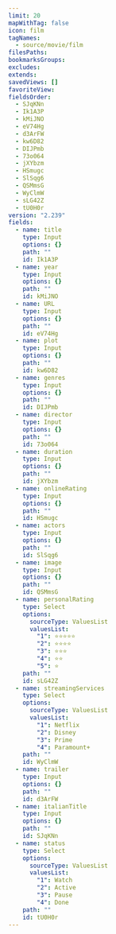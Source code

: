 ```yaml
---
limit: 20
mapWithTag: false
icon: film
tagNames:
  - source/movie/film
filesPaths: 
bookmarksGroups: 
excludes: 
extends: 
savedViews: []
favoriteView: 
fieldsOrder:
  - SJqKNn
  - Ik1A3P
  - kMiJNO
  - eV74Hg
  - d3ArFW
  - kw6D82
  - DIJPmb
  - 73o064
  - jXYbzm
  - HSmugc
  - SlSqg6
  - QSMmsG
  - WyClmW
  - sLG42Z
  - tU0H0r
version: "2.239"
fields:
  - name: title
    type: Input
    options: {}
    path: ""
    id: Ik1A3P
  - name: year
    type: Input
    options: {}
    path: ""
    id: kMiJNO
  - name: URL
    type: Input
    options: {}
    path: ""
    id: eV74Hg
  - name: plot
    type: Input
    options: {}
    path: ""
    id: kw6D82
  - name: genres
    type: Input
    options: {}
    path: ""
    id: DIJPmb
  - name: director
    type: Input
    options: {}
    path: ""
    id: 73o064
  - name: duration
    type: Input
    options: {}
    path: ""
    id: jXYbzm
  - name: onlineRating
    type: Input
    options: {}
    path: ""
    id: HSmugc
  - name: actors
    type: Input
    options: {}
    path: ""
    id: SlSqg6
  - name: image
    type: Input
    options: {}
    path: ""
    id: QSMmsG
  - name: personalRating
    type: Select
    options:
      sourceType: ValuesList
      valuesList:
        "1": ⭐⭐⭐⭐⭐
        "2": ⭐⭐⭐⭐
        "3": ⭐⭐⭐
        "4": ⭐⭐
        "5": ⭐
    path: ""
    id: sLG42Z
  - name: streamingServices
    type: Select
    options:
      sourceType: ValuesList
      valuesList:
        "1": Netflix
        "2": Disney
        "3": Prime
        "4": Paramount+
    path: ""
    id: WyClmW
  - name: trailer
    type: Input
    options: {}
    path: ""
    id: d3ArFW
  - name: italianTitle
    type: Input
    options: {}
    path: ""
    id: SJqKNn
  - name: status
    type: Select
    options:
      sourceType: ValuesList
      valuesList:
        "1": Watch
        "2": Active
        "3": Pause
        "4": Done
    path: ""
    id: tU0H0r
---
```

